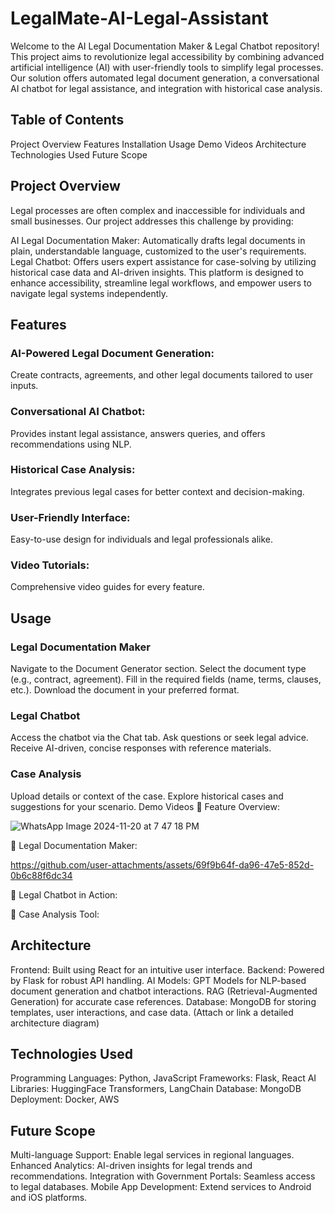 # LegalMate-AI-Legal-Assistant
Welcome to the AI Legal Documentation Maker & Legal Chatbot repository! This project aims to revolutionize legal accessibility by combining advanced artificial intelligence (AI) with user-friendly tools to simplify legal processes. Our solution offers automated legal document generation, a conversational AI chatbot for legal assistance, and integration with historical case analysis.

## Table of Contents
Project Overview
Features
Installation
Usage
Demo Videos
Architecture
Technologies Used
Future Scope

## Project Overview
Legal processes are often complex and inaccessible for individuals and small businesses. Our project addresses this challenge by providing:

AI Legal Documentation Maker: Automatically drafts legal documents in plain, understandable language, customized to the user's requirements.
Legal Chatbot: Offers users expert assistance for case-solving by utilizing historical case data and AI-driven insights.
This platform is designed to enhance accessibility, streamline legal workflows, and empower users to navigate legal systems independently.

## Features
### AI-Powered Legal Document Generation:
Create contracts, agreements, and other legal documents tailored to user inputs.

### Conversational AI Chatbot:
Provides instant legal assistance, answers queries, and offers recommendations using NLP.

### Historical Case Analysis:
Integrates previous legal cases for better context and decision-making.

### User-Friendly Interface:
Easy-to-use design for individuals and legal professionals alike.

### Video Tutorials:
Comprehensive video guides for every feature.

## Usage

### Legal Documentation Maker
Navigate to the Document Generator section.
Select the document type (e.g., contract, agreement).
Fill in the required fields (name, terms, clauses, etc.).
Download the document in your preferred format.

### Legal Chatbot
Access the chatbot via the Chat tab.
Ask questions or seek legal advice.
Receive AI-driven, concise responses with reference materials.

### Case Analysis
Upload details or context of the case.
Explore historical cases and suggestions for your scenario.
Demo Videos
🎥 Feature Overview: 

![WhatsApp Image 2024-11-20 at 7 47 18 PM](https://github.com/user-attachments/assets/d7a7419b-8a29-481a-9e0f-00b8d09098f5)


🎥 Legal Documentation Maker: 


https://github.com/user-attachments/assets/69f9b64f-da96-47e5-852d-0b6c88f6dc34



🎥 Legal Chatbot in Action: 

🎥 Case Analysis Tool: 



## Architecture
Frontend: Built using React for an intuitive user interface.
Backend: Powered by Flask for robust API handling.
AI Models:
GPT Models for NLP-based document generation and chatbot interactions.
RAG (Retrieval-Augmented Generation) for accurate case references.
Database: MongoDB for storing templates, user interactions, and case data.
(Attach or link a detailed architecture diagram)

## Technologies Used
Programming Languages: Python, JavaScript
Frameworks: Flask, React
AI Libraries: HuggingFace Transformers, LangChain
Database: MongoDB
Deployment: Docker, AWS

## Future Scope
Multi-language Support: Enable legal services in regional languages.
Enhanced Analytics: AI-driven insights for legal trends and recommendations.
Integration with Government Portals: Seamless access to legal databases.
Mobile App Development: Extend services to Android and iOS platforms.


